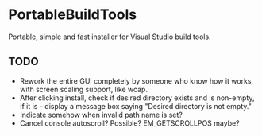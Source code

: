 # PortableBuildTools

Portable, simple and fast installer for Visual Studio build tools.

## TODO

* Rework the entire GUI completely by someone who know how it works, with screen scaling support, like wcap.
* After clicking install, check if desired directory exists and is non-empty, if it is - display a message box saying "Desired directory is not empty."
* Indicate somehow when invalid path name is set?
* Cancel console autoscroll? Possible? EM_GETSCROLLPOS maybe?
